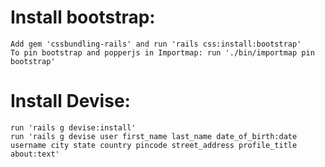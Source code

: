 # Install bootstrap:
    Add gem 'cssbundling-rails' and run 'rails css:install:bootstrap'
    To pin bootstrap and popperjs in Importmap: run './bin/importmap pin bootstrap'

# Install Devise:
    run 'rails g devise:install'
    run 'rails g devise user first_name last_name date_of_birth:date username city state country pincode street_address profile_title about:text'